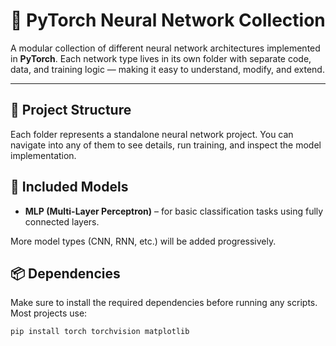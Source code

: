 # 🧠 PyTorch Neural Network Collection

A modular collection of different neural network architectures implemented in **PyTorch**. Each network type lives in its own folder with separate code, data, and training logic — making it easy to understand, modify, and extend.

---

## 📁 Project Structure

Each folder represents a standalone neural network project. You can navigate into any of them to see details, run training, and inspect the model implementation.

## 🧠 Included Models

- **MLP (Multi-Layer Perceptron)** – for basic classification tasks using fully connected layers.

More model types (CNN, RNN, etc.) will be added progressively.

## 📦 Dependencies

Make sure to install the required dependencies before running any scripts. Most projects use:

```bash
pip install torch torchvision matplotlib
